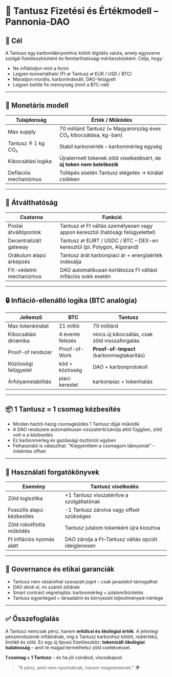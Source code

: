# 💱 Tantusz Fizetési és Értékmodell – Pannonia-DAO

## 🎯 Cél
A Tantusz egy karbonlábnyomhoz kötött digitális valuta, amely egyszerre szolgál fizetőeszközként és fenntarthatósági mérőeszközként. Célja, hogy:
- Ne inflálódjon mint a forint
- Legyen konvertálható (Ft ⇄ Tantusz ⇄ EUR / USD / BTC)
- Maradjon morális, karbonindexált, DAO-felügyelt
- Legyen belőle fix mennyiség (mint a BTC-nél)

---

## 🧱 Monetáris modell

| Tulajdonság           | Érték / Működés                                                                 |
|------------------------|-------------------------------------------------------------------------------|
| Max supply             | 70 milliárd Tantusz (≈ Magyarország éves CO₂ kibocsátása, kg-ban)            |
| Tantusz ≙ 1 kg CO₂    | Stabil karbonérték – karbonmérleg egység                                      |
| Kibocsátási logika     | Újratermelt tokenek zöld viselkedésért, de **új token nem keletkezik**        |
| Deflációs mechanizmus | Túllépés esetén Tantusz elégetés → kínálat csökken                            |

---

## 🏦 Átválthatóság

| Csatorna                     | Funkció                                                                          |
|-----------------------------|----------------------------------------------------------------------------------|
| Postai átváltópontok        | Tantusz ⇄ Ft váltás személyesen vagy appon keresztül (hatósági felügyelettel)   |
| Decentralizált gateway      | Tantusz ⇄ EURT / USDC / BTC – DEX-en keresztül (pl. Polygon, Algorand)          |
| Orákulum alapú árképzés     | Tantusz árát karbonpiaci ár + energiaérték indexálja                            |
| FX-védelmi mechanizmus      | DAO automatikusan korlátozza Ft váltást inflációs sokk esetén                   |

---

## 🔒 Infláció-ellenálló logika (BTC analógia)

| Jellemző                 | BTC                         | Tantusz                                       |
|--------------------------|-----------------------------|-----------------------------------------------|
| Max tokenkínálat         | 21 millió                   | 70 milliárd                                   |
| Kibocsátási dinamika     | 4 évente felezés            | nincs új kibocsátás, csak zöld visszaforgatás |
| Proof-of rendszer        | Proof-of-Work               | **Proof-of-Impact** (karbonmegtakarítás)      |
| Közösségi felügyelet     | kód + közösség              | DAO + karbonprotokoll                         |
| Árfolyamstabilitás        | piaci kereslet              | karbonpiac + tokenhatás                       |

---

## 📦 1 Tantusz = 1 csomag kézbesítés

- Minden háztól-házig csomagküldés 1 Tantusz díjjal működik
- A DAO rendszere automatikusan visszatéríti/zárolja attól függően, zöld volt-e a kézbesítés
- Ez karbonmérleg és gazdasági ösztönző egyben
- Felhasználó is választhat: "Kiegyenlítem a csomagom lábnyomát" – önkéntes offset

---

## 💸 Használati forgatókönyvek

| Esemény                               | Tantusz viselkedés                                           |
|--------------------------------------|---------------------------------------------------------------|
| Zöld logisztika                      | +1 Tantusz visszatérítve a szolgáltatónak                    |
| Fosszilis alapú kézbesítés           | -1 Tantusz zárolva vagy offset szükséges                    |
| Zöld robotflotta működés             | Tantusz jutalom tokenként újra kiosztva                     |
| Ft inflációs nyomás alatt            | DAO zárolja a Ft–Tantusz váltás opciót ideiglenesen         |

---

## 🧠 Governance és etikai garanciák

- Tantusz nem vásárolhat szavazati jogot – csak javaslatot támogathat
- DAO dönti el, mi számít zöldnek
- Smart contract végrehajtás: karbonmérleg + jutalom/büntetés
- Tantusz egyenleged = társadalmi és környezeti teljesítményed mérlege

---

## ✅ Összefoglalás

A Tantusz nemcsak pénz, hanem **erkölcsi és ökológiai érték**. A jelenlegi pénzrendszerek inflálódnak, míg a Tantusz karbonhoz kötött, reálértékű, limitált és zöld. Ez egy új típusú fizetőeszköz: **tokenizált ökológiai tudatosság** – amit te magad termelhetsz zöld cselekvéssel.

**1 csomag = 1 Tantusz** – és ha jól csinálod, visszakapod.

> "A pénz, amit nem nyomtatnak, hanem megmentenek." 🌍

